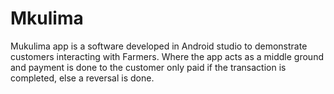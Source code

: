 # Mkulima
Mukulima app is a software developed in Android studio to demonstrate customers interacting with Farmers. Where the app acts as a middle ground and payment is done to the customer only paid if the transaction is completed, else a reversal is done.
